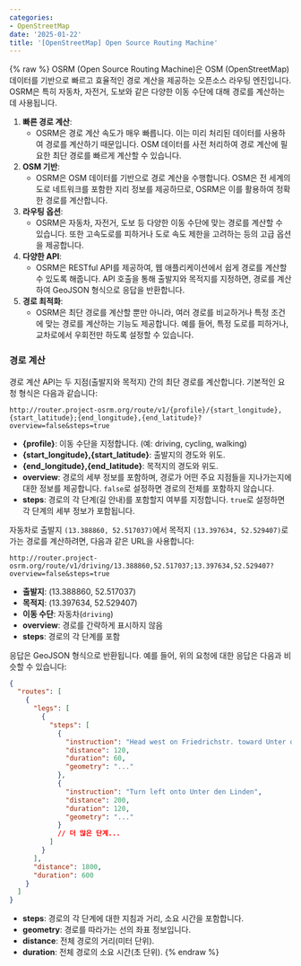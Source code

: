 ```yaml
---
categories:
- OpenStreetMap
date: '2025-01-22'
title: '[OpenStreetMap] Open Source Routing Machine'
---
```


{% raw %}
OSRM (Open Source Routing Machine)은 OSM (OpenStreetMap) 데이터를 기반으로 빠르고 효율적인 경로 계산을 제공하는 오픈소스 라우팅 엔진입니다. OSRM은 특히 자동차, 자전거, 도보와 같은 다양한 이동 수단에 대해 경로를 계산하는 데 사용됩니다.

1. **빠른 경로 계산**:
    - OSRM은 경로 계산 속도가 매우 빠릅니다. 이는 미리 처리된 데이터를 사용하여 경로를 계산하기 때문입니다. OSM 데이터를 사전 처리하여 경로 계산에 필요한 최단 경로를 빠르게 계산할 수 있습니다.
2. **OSM 기반**:
    - OSRM은 OSM 데이터를 기반으로 경로 계산을 수행합니다. OSM은 전 세계의 도로 네트워크를 포함한 지리 정보를 제공하므로, OSRM은 이를 활용하여 정확한 경로를 계산합니다.
3. **라우팅 옵션**:
    - OSRM은 자동차, 자전거, 도보 등 다양한 이동 수단에 맞는 경로를 계산할 수 있습니다. 또한 고속도로를 피하거나 도로 속도 제한을 고려하는 등의 고급 옵션을 제공합니다.
4. **다양한 API**:
    - OSRM은 RESTful API를 제공하여, 웹 애플리케이션에서 쉽게 경로를 계산할 수 있도록 해줍니다. API 호출을 통해 출발지와 목적지를 지정하면, 경로를 계산하여 GeoJSON 형식으로 응답을 반환합니다.
5. **경로 최적화**:
    - OSRM은 최단 경로를 계산할 뿐만 아니라, 여러 경로를 비교하거나 특정 조건에 맞는 경로를 계산하는 기능도 제공합니다. 예를 들어, 특정 도로를 피하거나, 교차로에서 우회전만 하도록 설정할 수 있습니다.


### 경로 계산
경로 계산 API는 두 지점(출발지와 목적지) 간의 최단 경로를 계산합니다. 기본적인 요청 형식은 다음과 같습니다:
```
http://router.project-osrm.org/route/v1/{profile}/{start_longitude},{start_latitude};{end_longitude},{end_latitude}?overview=false&steps=true
```

- **{profile}**: 이동 수단을 지정합니다. (예: driving, cycling, walking)
- **{start_longitude},{start_latitude}**: 출발지의 경도와 위도.
- **{end_longitude},{end_latitude}**: 목적지의 경도와 위도.
- **overview**: 경로의 세부 정보를 포함하며, 경로가 어떤 주요 지점들을 지나가는지에 대한 정보를 제공합니다. `false`로 설정하면 경로의 전체를 포함하지 않습니다. 
- **steps**: 경로의 각 단계(길 안내)를 포함할지 여부를 지정합니다. `true`로 설정하면 각 단계의 세부 정보가 포함됩니다.

자동차로 출발지 `(13.388860, 52.517037)`에서 목적지 `(13.397634, 52.529407)`로 가는 경로를 계산하려면, 다음과 같은 URL을 사용합니다:
```
http://router.project-osrm.org/route/v1/driving/13.388860,52.517037;13.397634,52.529407?overview=false&steps=true
```

- **출발지**: (13.388860, 52.517037)
- **목적지**: (13.397634, 52.529407)
- **이동 수단**: 자동차(`driving`)
- **overview**: 경로를 간략하게 표시하지 않음
- **steps**: 경로의 각 단계를 포함

응답은 GeoJSON 형식으로 반환됩니다. 예를 들어, 위의 요청에 대한 응답은 다음과 비슷할 수 있습니다:

```json
{
  "routes": [
    {
      "legs": [
        {
          "steps": [
            {
              "instruction": "Head west on Friedrichstr. toward Unter den Linden",
              "distance": 120,
              "duration": 60,
              "geometry": "..."
            },
            {
              "instruction": "Turn left onto Unter den Linden",
              "distance": 200,
              "duration": 120,
              "geometry": "..."
            }
            // 더 많은 단계...
          ]
        }
      ],
      "distance": 1800,
      "duration": 600
    }
  ]
}
```

- **steps**: 경로의 각 단계에 대한 지침과 거리, 소요 시간을 포함합니다.
- **geometry**: 경로를 따라가는 선의 좌표 정보입니다.
- **distance**: 전체 경로의 거리(미터 단위).
- **duration**: 전체 경로의 소요 시간(초 단위).
{% endraw %}